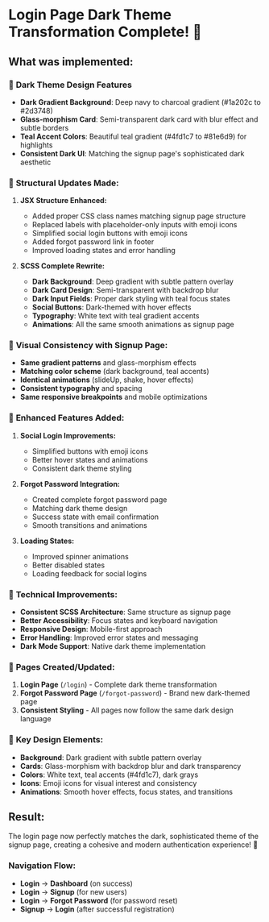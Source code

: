 # Login Page Dark Theme Transformation Complete! 🌙

## What was implemented:

### 🎯 **Dark Theme Design Features**
- **Dark Gradient Background**: Deep navy to charcoal gradient (#1a202c to #2d3748)
- **Glass-morphism Card**: Semi-transparent dark card with blur effect and subtle borders
- **Teal Accent Colors**: Beautiful teal gradient (#4fd1c7 to #81e6d9) for highlights
- **Consistent Dark UI**: Matching the signup page's sophisticated dark aesthetic

### 🔄 **Structural Updates Made:**

1. **JSX Structure Enhanced:**
   - Added proper CSS class names matching signup page structure
   - Replaced labels with placeholder-only inputs with emoji icons
   - Simplified social login buttons with emoji icons
   - Added forgot password link in footer
   - Improved loading states and error handling

2. **SCSS Complete Rewrite:**
   - **Dark Background**: Deep gradient with subtle pattern overlay
   - **Dark Card Design**: Semi-transparent with backdrop blur
   - **Dark Input Fields**: Proper dark styling with teal focus states
   - **Social Buttons**: Dark-themed with hover effects
   - **Typography**: White text with teal gradient accents
   - **Animations**: All the same smooth animations as signup page

### 🎨 **Visual Consistency with Signup Page:**
- **Same gradient patterns** and glass-morphism effects
- **Matching color scheme** (dark background, teal accents)
- **Identical animations** (slideUp, shake, hover effects)
- **Consistent typography** and spacing
- **Same responsive breakpoints** and mobile optimizations

### 💪 **Enhanced Features Added:**

1. **Social Login Improvements:**
   - Simplified buttons with emoji icons
   - Better hover states and animations
   - Consistent dark theme styling

2. **Forgot Password Integration:**
   - Created complete forgot password page
   - Matching dark theme design
   - Success state with email confirmation
   - Smooth transitions and animations

3. **Loading States:**
   - Improved spinner animations
   - Better disabled states
   - Loading feedback for social logins

### 🔧 **Technical Improvements:**
- **Consistent SCSS Architecture**: Same structure as signup page
- **Better Accessibility**: Focus states and keyboard navigation
- **Responsive Design**: Mobile-first approach
- **Error Handling**: Improved error states and messaging
- **Dark Mode Support**: Native dark theme implementation

### 📱 **Pages Created/Updated:**
1. **Login Page** (`/login`) - Complete dark theme transformation
2. **Forgot Password Page** (`/forgot-password`) - Brand new dark-themed page
3. **Consistent Styling** - All pages now follow the same dark design language

### 🎯 **Key Design Elements:**
- **Background**: Dark gradient with subtle pattern overlay
- **Cards**: Glass-morphism with backdrop blur and dark transparency
- **Colors**: White text, teal accents (#4fd1c7), dark grays
- **Icons**: Emoji icons for visual interest and consistency
- **Animations**: Smooth hover effects, focus states, and transitions

## Result:
The login page now perfectly matches the dark, sophisticated theme of the signup page, creating a cohesive and modern authentication experience! 🚀

### Navigation Flow:
- **Login** → **Dashboard** (on success)
- **Login** → **Signup** (for new users)
- **Login** → **Forgot Password** (for password reset)
- **Signup** → **Login** (after successful registration)

